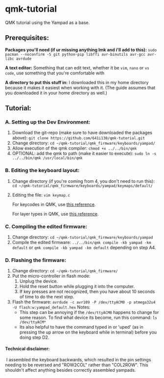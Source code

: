 # qmk-tutorial
QMK tutorial using the Yampad as a base.

## Prerequisites:

**Packages you'll need (if ur missing anything lmk and i'll add to this):**
`sudo pacman --noconfirm -S git python-pip libffi avr-binutils avr-gcc avr-libc avrdude` 

**A text editor:**
Something that can edit text, whether it be `vim`, `nano` or `vs code`, use something that you're comfortable with

**A directory to put this stuff in:**
I downloaded this in my home directory because it makes it easiest when working with it. (The guide assumes that you downloaded it in your home directory as well.)

## Tutorial:

### A. Setting up the Dev Environment:

1. Download the git-repo (make sure to have downloaded the packages above):
   `git clone https://github.com/641i130/qmk-tutorial.git`
2. Change directory:
   `cd ~/qmk-tutorial/qmk_firmware/keyboards/yampad/`
3. Allow execution of the qmk compiler:
   `chmod +x ../../bin/qmk`
4. OPTIONAL: add the qmk to path (make it easier to execute):
   `sudo ln -s ../../bin/qmk /usr/local/bin/qmk`

### B. Editing the keyboard layout:

1. Change directory (if you're coming from 4, you don't need to run this):
   `cd ~/qmk-tutorial/qmk_firmware/keyboards/yampad/keymaps/default/`

2. Editing the file:
   `vim keymap.c`

   For keycodes in QMK, use [this reference](https://beta.docs.qmk.fm/using-qmk/simple-keycodes/keycodes).

   For layer types in QMK, use [this reference](https://beta.docs.qmk.fm/using-qmk/software-features/feature_layers).

### C. Compiling the edited firmware:

1. Change directory:
   `cd ~/qmk-tutorial/qmk_firmware/keyboards/yampad`
2. Compile the edited firmware:
   `../../bin/qmk compile -kb yampad -km default` or `qmk compile -kb yampad -km default` depending on step A4.

### D. Flashing the firmware:

1. Change directory:
   `cd ~/qmk-tutorial/qmk_firmware/`
2. Put the micro-controller in flash mode:
   1. Unplug the device.
   2. Hold the reset button while plugging it into the computer.
   3. If key presses are not recognized, then you have about 10 seconds of time to do the next step.
3. Flash the firmware:
   `avrdude -c avr109 -P /dev/ttyACM0 -p atmega32u4 -U flash:w:yampad_default.hex`
   Notes:
   - This step can be annoying if the `/dev/ttyACM0` happens to change for some reason. To find what device its become, run this command:
     `ls /dev/ttyACM*`
   - Its also helpful to have the command typed in or 'uped' (as in pressing the up arrow on the keyboard while in terminal) before you doing step D2.



#### Technical disclaimer:

​	I assembled the keyboard backwards, which resulted in the pin settings needing to be reversed and "ROW2COL" rather than "COL2ROW". This shouldn't affect anything besides correctly assembled yampads.

